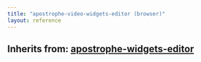 ```yaml
---
title: "apostrophe-video-widgets-editor (browser)"
layout: reference
---
```

## Inherits from: [apostrophe-widgets-editor](../apostrophe-widgets/browser-apostrophe-widgets-editor.html)

